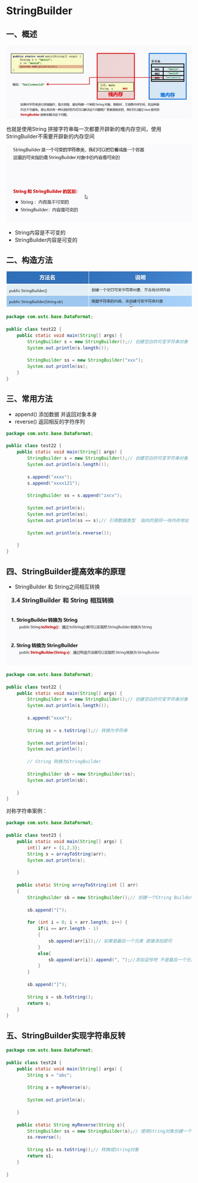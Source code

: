 # StringBuilder

## 一、概述

![图 1](../images/f8b59b413436f2a0aabffd34c30230f5b18821ac359ec16736e8fdbd42af7b31.png)  

也就是使用String 拼接字符串每一次都要开辟新的堆内存空间，使用StringBuilder不需要开辟新的内存空间

![图 2](../images/032e3f0f56eaab2d373856412da3615e8925e85a68e33a3c653cb2df29579674.png)  

* String内容是不可变的
* StringBuilder内容是可变的

## 二、构造方法

![图 3](../images/d8239e58c9e9fce6d58a97deb090a765e062d92c69930d35ac532a5078521ce8.png)  

```java
package com.ustc.base.DataFormat;

public class test22 {
    public static void main(String[] args) {
        StringBuilder s = new StringBuilder();// 创建空白的可变字符串对象
        System.out.println(s.length());

        StringBuilder ss = new StringBuilder("xxx");
        System.out.println(ss);
    }
}


```

## 三、常用方法

* append() 添加数据  并返回对象本身
* reverse() 返回相反的字符序列

```java
package com.ustc.base.DataFormat;

public class test22 {
    public static void main(String[] args) {
        StringBuilder s = new StringBuilder();// 创建空白的可变字符串对象
        System.out.println(s.length());

        s.append("xxxx");
        s.append("xxxx121");

        StringBuilder ss = s.append("zxcv");

        System.out.println(s);
        System.out.println(ss);
        System.out.println(ss == s);// 引用数据类型  指向的是同一块内存地址

        System.out.println(s.reverse());

    }
}


```

## 四、StringBuilder提高效率的原理

* StringBuilder 和 String之间相互转换

![图 5](../images/738b60fd7bf7bc2302fab61bd0ad4b27b4364ad58cde82e3378b708703e80b11.png)  

```java
package com.ustc.base.DataFormat;

public class test22 {
    public static void main(String[] args) {
        StringBuilder s = new StringBuilder();// 创建空白的可变字符串对象
        System.out.println(s.length());

        s.append("xxxx");

        String ss = s.toString();// 转换为字符串

        System.out.println(ss);
        System.out.println();

        // String 转换为StringBuilder

        StringBuilder sb = new StringBuilder(ss);
        System.out.println(sb);

    }
}


```


对称字符串案例：

```java
package com.ustc.base.DataFormat;

public class test23 {
    public static void main(String[] args) {
        int[] arr = {1,2,3};
        String s = arrayToString(arr);
        System.out.println(s);

    }

    public static String arrayToString(int [] arr)
    {
        StringBuilder sb = new StringBuilder();// 创建一个String Builder对象

        sb.append("[");

        for (int i = 0; i < arr.length; i++) {
            if(i == arr.length - 1)
            {
                sb.append(arr[i]);// 如果是最后一个元素 直接添加即可
            }
            else{
                sb.append(arr[i]).append(", ");//添加逗号吧 不是最后一个元素
            }
        }

        sb.append("]");

        String s = sb.toString();
        return s;
    }
}
```

## 五、StringBuilder实现字符串反转

```java
package com.ustc.base.DataFormat;

public class test24 {
    public static void main(String[] args) {
        String s = "abc";

        String a = myReverse(s);

        System.out.println(a);

    }

    public static String myReverse(String s){
        StringBuilder ss = new StringBuilder(s);// 使用String对象创建一个StringBuilder
        ss.reverse();

        String s1= ss.toString();// 转换成String对象
        return s1;
    }

}


```


